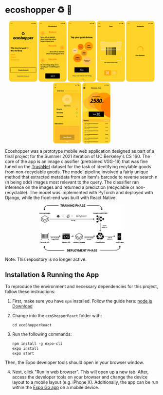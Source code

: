 

# ecoshopper ♻️ 🛒

<p align="center">
  <img src="assets/frame-1.png" width="auto" height=200px style="display: inline;">
  <img src="assets/frame-2.png" width="auto" height=200px style="display: inline;">
  <img src="assets/frame-3.png" width="auto" height=200px style="display: inline;">
  <img src="assets/frame-4.png" width="auto" height=200px style="display: inline;">
  <img src="assets/frame-5.png" width="auto" height=200px style="display: inline;">
  <img src="assets/frame-6.png" width="auto" height=200px style="display: inline;">
  <img src="assets/frame-7.png" width="auto" height=200px style="display: inline;">
</p


Ecoshopper was a prototype mobile web application designed as part of a final project for the Summer 2021 iteration of UC Berkeley's CS 160. The core of the app is an image classifier (pretrained VGG-16) that was fine tuned on the [TrashNet](https://github.com/garythung/trashnet#trashnet) dataset for the task of identifying recylable goods from non-recyclable goods. The model pipeline involved a fairly unique method that extracted metadata from an item's barcode to reverse search n (n being odd) images most relevant to the query. The classifier ran inference on the images and returned a prediction (recyclable or non-recyclable). The model was implemented with PyTorch and deployed with Django, while the front-end was built with React Native.

<p align="center">
  <img src="assets/pipeline.png" width="55%" height="auto" style="display: inline;">
</p>

</div>

Note: This repository is no longer active.</div>



## Installation & Running the App

To reproduce the environment and necessary dependencies for this project, follow
these instructions:

1. First, make sure you have `npm` installed. Follow the guide here: [node.js Download](https://nodejs.org/en/download/)

2. Change into the `ecoShopperReact` folder with:

   ```
   cd ecoShopperReact
   ```

3. Run the following commands:

   ```
   npm install -g expo-cli
   expo install
   expo start
   ```

Then, the Expo developer tools should open in your browser window.

4. Next, click "Run in web browser". This will open up a new tab. After, access the developer tools on your browser and change the device layout to a mobile layout (e.g. iPhone X). Additionally, the app can be run within the [Expo Go app](https://expo.dev/tools#client) on a mobile device.

